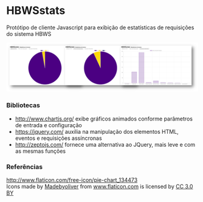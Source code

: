 # HBWSstats

Protótipo de cliente Javascript para exibição de estatísticas de requisições do sistema HBWS

<img src="doc/visao_geral.png">

### Bibliotecas

- http://www.chartjs.org/ exibe gráficos animados conforme parâmetros de entrada e configuração
- https://jquery.com/ auxilia na manipulação dos elementos HTML, eventos e requisições assíncronas
- http://zeptojs.com/ fornece uma alternativa ao JQuery, mais leve e com as mesmas funções

### Referências

http://www.flaticon.com/free-icon/pie-chart_134473  
Icons made by <a href="http://www.flaticon.com/authors/madebyoliver" title="Madebyoliver">Madebyoliver</a> from <a href="http://www.flaticon.com" title="Flaticon">www.flaticon.com</a> is licensed by <a href="http://creativecommons.org/licenses/by/3.0/" title="Creative Commons BY 3.0" target="_blank">CC 3.0 BY</a>

